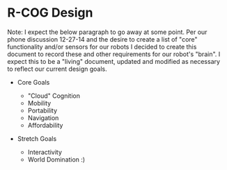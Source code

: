 R-COG Design
============

Note:  I expect the below paragraph to go away at some point.
Per our phone discussion 12-27-14 and the desire to create a list of "core" functionality and/or sensors for our robots I decided to create this document to record these and other requirements for our robot's "brain".  I expect this to be a "living" document, updated and modified as necessary to reflect our current design goals.


+ Core Goals
  - "Cloud" Cognition
  - Mobility
  - Portability
  - Navigation
  - Affordability

+ Stretch Goals
  - Interactivity
  - World Domination :)

